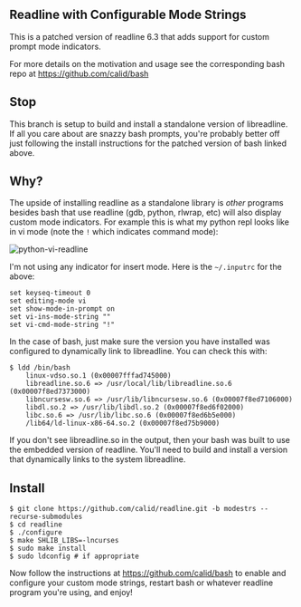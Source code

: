 ## Readline with Configurable Mode Strings ##

This is a patched version of readline 6.3 that adds support for custom prompt mode indicators.

For more details on the motivation and usage see the corresponding bash repo at https://github.com/calid/bash

## Stop ##

This branch is setup to build and install a standalone version of libreadline. If all you care about are snazzy bash prompts, you're probably better off just following the install instructions for the patched version of bash linked above.


## Why? ##

The upside of installing readline as a standalone library is _other_ programs besides bash that use readline (gdb, python, rlwrap, etc) will also display custom mode indicators. For example this is what my python repl looks like in vi mode (note the `!` which indicates command mode):

![python-vi-readline](http://i.imgur.com/Km5qY2x.gif)

I'm not using any indicator for insert mode.  Here is the `~/.inputrc` for the above:

    set keyseq-timeout 0
    set editing-mode vi
    set show-mode-in-prompt on
    set vi-ins-mode-string ""
    set vi-cmd-mode-string "!"

In the case of bash, just make sure the version you have installed was configured to dynamically link to libreadline. You can check this with:

    $ ldd /bin/bash
        linux-vdso.so.1 (0x00007fffad745000)
        libreadline.so.6 => /usr/local/lib/libreadline.so.6 (0x00007f8ed7373000)
        libncursesw.so.6 => /usr/lib/libncursesw.so.6 (0x00007f8ed7106000)
        libdl.so.2 => /usr/lib/libdl.so.2 (0x00007f8ed6f02000)
        libc.so.6 => /usr/lib/libc.so.6 (0x00007f8ed6b5e000)
        /lib64/ld-linux-x86-64.so.2 (0x00007f8ed75b9000)

If you don't see libreadline.so in the output, then your bash was built to use the embedded version of readline.  You'll need to build and install a version that dynamically links to the system libreadline.

## Install ##

    $ git clone https://github.com/calid/readline.git -b modestrs --recurse-submodules
    $ cd readline
    $ ./configure
    $ make SHLIB_LIBS=-lncurses
    $ sudo make install
    $ sudo ldconfig # if appropriate

Now follow the instructions at https://github.com/calid/bash to enable and configure your custom mode strings, restart bash or whatever readline program you're using, and enjoy!

